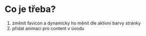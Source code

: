 # Co je třeba?

1. změnit favicon a dynamicky ho měnit dle aktivní barvy stránky
2. přidat animaci pro content v úvodu
